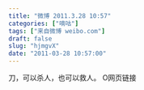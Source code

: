 ```yaml
---
title: "微博 2011.3.28 10:57"
categories: ["嘀咕"]
tags: ["来自微博 weibo.com"]
draft: false
slug: "hjmgvX"
date: "2011-03-28 10:57:00"
---
```


<p>刀，可以杀人，也可以救人。 O网页链接 ​​​​</p>
